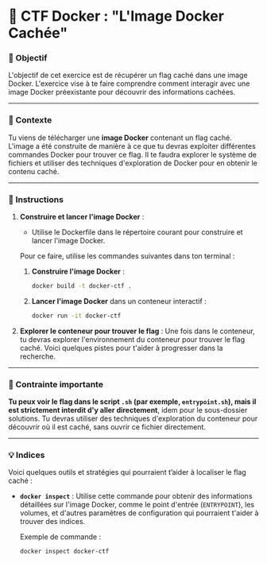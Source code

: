 #  🐳 CTF Docker : "L'Image Docker Cachée"

### 🎯 Objectif

L'objectif de cet exercice est de récupérer un flag caché dans une image Docker. L'exercice vise à te faire comprendre comment interagir avec une image Docker préexistante pour découvrir des informations cachées.

---

### 📝 Contexte

Tu viens de télécharger une **image Docker** contenant un flag caché. L'image a été construite de manière à ce que tu devras exploiter différentes commandes Docker pour trouver ce flag. Il te faudra explorer le système de fichiers et utiliser des techniques d'exploration de Docker pour en obtenir le contenu caché.

---

### 🚀 Instructions

1. **Construire et lancer l'image Docker** :
   - Utilise le Dockerfile dans le répertoire courant pour construire et lancer l'image Docker.

   Pour ce faire, utilise les commandes suivantes dans ton terminal :

   1. **Construire l'image Docker** :
      ```bash
      docker build -t docker-ctf .
      ```

   2. **Lancer l'image Docker** dans un conteneur interactif :
      ```bash
      docker run -it docker-ctf
      ```

2. **Explorer le conteneur pour trouver le flag** :
   Une fois dans le conteneur, tu devras explorer l'environnement du conteneur pour trouver le flag caché. Voici quelques pistes pour t'aider à progresser dans la recherche.

---

### 🚨 Contrainte importante

**Tu peux voir le flag dans le script `.sh` (par exemple, `entrypoint.sh`), mais il est strictement interdit d'y aller directement**, idem pour le sous-dossier solutions. Tu devras utiliser des techniques d'exploration du conteneur pour découvrir où il est caché, sans ouvrir ce fichier directement.

---

### 💡 Indices

Voici quelques outils et stratégies qui pourraient t’aider à localiser le flag caché :

- **`docker inspect`** : Utilise cette commande pour obtenir des informations détaillées sur l'image Docker, comme le point d'entrée (`ENTRYPOINT`), les volumes, et d'autres paramètres de configuration qui pourraient t'aider à trouver des indices.

  Exemple de commande :
  ```bash
  docker inspect docker-ctf
